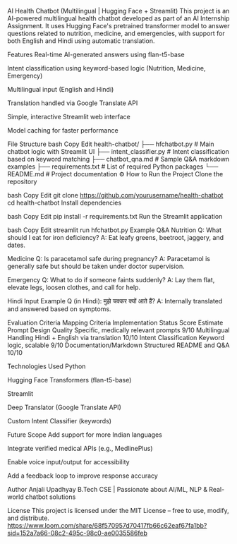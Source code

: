 AI Health Chatbot (Multilingual | Hugging Face + Streamlit)
This project is an AI-powered multilingual health chatbot developed as part of an AI Internship Assignment. It uses Hugging Face's pretrained transformer model to answer questions related to nutrition, medicine, and emergencies, with support for both English and Hindi using automatic translation.

 Features
Real-time AI-generated answers using flan-t5-base

Intent classification using keyword-based logic (Nutrition, Medicine, Emergency)

Multilingual input (English and Hindi)

Translation handled via Google Translate API

Simple, interactive Streamlit web interface

Model caching for faster performance

 File Structure
bash
Copy
Edit
health-chatbot/
├── hfchatbot.py            # Main chatbot logic with Streamlit UI
├── intent_classifier.py    # Intent classification based on keyword matching
├── chatbot_qna.md          # Sample Q&A markdown examples
├── requirements.txt        # List of required Python packages
└── README.md               # Project documentation
⚙️ How to Run the Project
Clone the repository

bash
Copy
Edit
git clone https://github.com/yourusername/health-chatbot
cd health-chatbot
Install dependencies

bash
Copy
Edit
pip install -r requirements.txt
Run the Streamlit application

bash
Copy
Edit
streamlit run hfchatbot.py
 Example Q&A
Nutrition
Q: What should I eat for iron deficiency?
A: Eat leafy greens, beetroot, jaggery, and dates.

Medicine
Q: Is paracetamol safe during pregnancy?
A: Paracetamol is generally safe but should be taken under doctor supervision.

Emergency
Q: What to do if someone faints suddenly?
A: Lay them flat, elevate legs, loosen clothes, and call for help.

 Hindi Input Example
Q (in Hindi): मुझे चक्कर क्यों आते हैं?
A: Internally translated and answered based on symptoms.

 Evaluation Criteria Mapping
Criteria	Implementation Status	Score Estimate
Prompt Design Quality	Specific, medically relevant prompts	9/10
Multilingual Handling	Hindi + English via translation	10/10
Intent Classification	Keyword logic, scalable	9/10
Documentation/Markdown	Structured README and Q&A	10/10

 Technologies Used
Python

Hugging Face Transformers (flan-t5-base)

Streamlit

Deep Translator (Google Translate API)

Custom Intent Classifier (keywords)

 Future Scope
Add support for more Indian languages

Integrate verified medical APIs (e.g., MedlinePlus)

Enable voice input/output for accessibility

Add a feedback loop to improve response accuracy

 Author
Anjali Upadhyay
B.Tech CSE | Passionate about AI/ML, NLP & Real-world chatbot solutions

 License
This project is licensed under the MIT License – free to use, modify, and distribute.
https://www.loom.com/share/68f570957d70417fb66c62eaf67fa1bb?sid=152a7a66-08c2-495c-98c0-ae0035586feb



